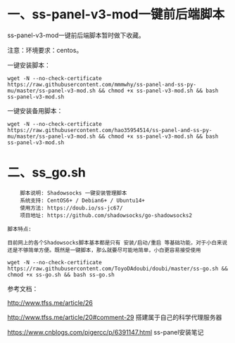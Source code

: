 # 一、ss-panel-v3-mod一键前后端脚本

ss-panel-v3-mod一键前后端脚本暂时做下收藏。

注意：环境要求：centos。

一键安装脚本：

    wget -N --no-check-certificate https://raw.githubusercontent.com/mmmwhy/ss-panel-and-ss-py-mu/master/ss-panel-v3-mod.sh && chmod +x ss-panel-v3-mod.sh && bash ss-panel-v3-mod.sh


一键安装备用脚本：

    wget -N --no-check-certificate https://raw.githubusercontent.com/hao35954514/ss-panel-and-ss-py-mu/master/ss-panel-v3-mod.sh && chmod +x ss-panel-v3-mod.sh && bash ss-panel-v3-mod.sh


# 二、ss_go.sh

```
    脚本说明: Shadowsocks 一键安装管理脚本
    系统支持: CentOS6+ / Debian6+ / Ubuntu14+
    使用方法: https://doub.io/ss-jc67/
    项目地址: https://github.com/shadowsocks/go-shadowsocks2

脚本特点:

目前网上的各个Shadowsocks脚本基本都是只有 安装/启动/重启 等基础功能，对于小白来说还是不够简单方便。既然是一键脚本，那么就要尽可能地简单，小白更容易接受使用

wget -N --no-check-certificate https://raw.githubusercontent.com/ToyoDAdoubi/doubi/master/ss-go.sh && chmod +x ss-go.sh && bash ss-go.sh
```

参考文档：

http://www.tfss.me/article/26


http://www.tfss.me/article/20#comment-29   搭建属于自己的科学代理服务器


https://www.cnblogs.com/pigercc/p/6391147.html   ss-panel安装笔记 
